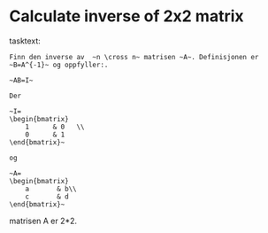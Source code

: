 # Calculate inverse of 2x2 matrix

tasktext:
```
Finn den inverse av  ~n \cross n~ matrisen ~A~. Definisjonen er ~B=A^{-1}~ og oppfyller:.

~AB=I~

Der

~I=
\begin{bmatrix}
    1      & 0   \\
    0      & 1     
\end{bmatrix}~

og

~A=
\begin{bmatrix}
    a       & b\\
    c       & d
\end{bmatrix}~
```

matrisen A er 2*2.
